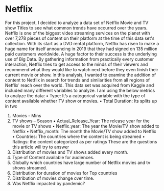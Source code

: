 # Netflix

For this project, I decided to analyze a data set of Netflix Movie and TV show Titles to see what common trends have occurred over the years. Netflix is one of the biggest video streaming services on the planet with over 7,278 pieces of content on their platform at the time of this data set's collection. With its start as a DVD rental platform, Netflix has risen to make a huge name for itself announcing in 2019 that they had signed on 135 million paid customers worldwide.
A huge factor to their success is the underlying use of Big Data. By gathering information from practically every customer interaction, Netflix tries to get access to the minds of their viewers and recommend what they would like to watch next before they even finish their current movie or show. In this analysis, I wanted to examine the addition of content to Netflix in search for trends and similarities from all regions of Netflix' reach over the world.
This data set was acquired from Kaggle and included many different variables to analyze. I am using the below metrics to analyze the data:
•	Type: It’s a categorical variable with the type of content available whether TV show or movies.
•	Total Duration: Its splits up in two
1.	Movies - Mins
2.	TV shows – Season
•	Actual_Release_Year: The release year for the movie or TV shows
•	Netflix_year: The year the Movie/TV show added to Netflix
•	Netflix_month: The month the Movie/TV show added to Netflix
•	Countries: The countries where the content is being streamed
•	Ratings: the content categorized as per ratings
These are the questions this article will try to answer
1.	Distribution of movies and TV shows added every month.
2.	Type of Content available for audiences.
3.	Globally which countries have large number of Netflix movies and tv shows streamed.
4.	Distribution for duration of movies for Top countries
5.	Distribution of movies change over time.
6.	Was Netflix impacted by pandemic?
